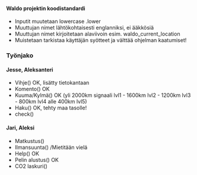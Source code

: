 #### Waldo projektin koodistandardi

- Inputit muutetaan lowercase .lower
- Muuttujan nimet lähtökohtaisesti englanniksi, ei ääkkösiä
- Muuttujan nimet kirjoitetaan alaviivoin esim. waldo_current_location
- Muistetaan tarkistaa käyttäjän syötteet ja välttää ohjelman kaatumiset!


### Työnjako


#### Jesse, Aleksanteri
- Vihje() OK, lisätty tietokantaan
- Komento() OK
- Kuuma/Kylmä() OK (yli 2000km signaali lvl1 - 1600km lvl2 - 1200km lvl3 - 800km lvl4 alle 400km lvl5)
- Haku() OK, tehty maa tasolle!
- check()

#### Jari, Aleksi
- Matkustus()
- Ilmansuunta() /Mietitään vielä
- Help() OK
- Pelin alustus() OK
- CO2 laskuri()